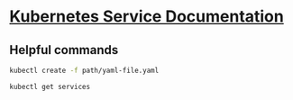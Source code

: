 # [Kubernetes Service Documentation](https://kubernetes.io/docs/concepts/services-networking/service/#defining-a-service)

## Helpful commands
```sh
kubectl create -f path/yaml-file.yaml
```
```sh
kubectl get services
```
